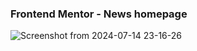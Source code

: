### Frontend Mentor - News homepage
![Screenshot from 2024-07-14 23-16-26](https://github.com/user-attachments/assets/85269c26-1957-4487-960a-7462f2efc0f6)

